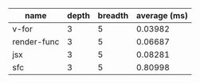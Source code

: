 | name        | depth | breadth | average (ms) |
| ----------- | ----- | ------- | ------------ |
| v-for       | 3     | 5       | 0.03982      |
| render-func | 3     | 5       | 0.06687      |
| jsx         | 3     | 5       | 0.08281      |
| sfc         | 3     | 5       | 0.80998      |